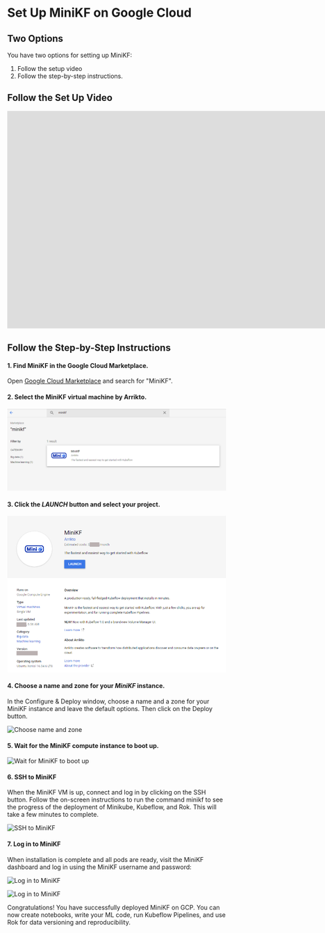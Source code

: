 # Set Up MiniKF on Google Cloud

## Two Options

You have two options for setting up MiniKF:

1. Follow the setup video
2. Follow the step-by-step instructions.

## Follow the Set Up Video

<iframe width="1704" height="500" src="https://www.youtube.com/embed/porxGAcWnq8" title="YouTube video player" frameborder="0" allow="accelerometer; autoplay; clipboard-write; encrypted-media; gyroscope; picture-in-picture" allowfullscreen></iframe>

## Follow the Step-by-Step Instructions

#### 1. Find MiniKF in the Google Cloud Marketplace.

Open [Google Cloud Marketplace](https://console.cloud.google.com/marketplace) and search for "MiniKF".

#### 2. Select the MiniKF virtual machine by Arrikto.

![Select the MiniKF virtual machine](images/select-minikf-virtual-machine.png)

#### 3. Click the *LAUNCH* button and select your project.

![Click the LAUNCH button](images/click-virtual-machine-launch-button.png)

#### 4. Choose a name and zone for your *MiniKF* instance.

In the Configure & Deploy window, choose a name and a zone for your MiniKF instance and leave the default options. Then click on the Deploy button.

![Choose name and zone](assets/images/choose-name-and-zone.png)

#### 5. Wait for the MiniKF compute instance to boot up.

![Wait for MiniKF to boot up](/images/wait-for-minikf-to-boot.png)

#### 6. SSH to MiniKF

When the MiniKF VM is up, connect and log in by clicking on the SSH button. Follow the on-screen instructions to run the command minikf to see the progress of the deployment of Minikube, Kubeflow, and Rok. This will take a few minutes to complete.

![SSH to MiniKF](/images/ssh-to-minikf.png)

#### 7. Log in to MiniKF

When installation is complete and all pods are ready, visit the MiniKF dashboard and log in using the MiniKF username and password:

![Log in to MiniKF](/images/find-username-and-password.png)

![Log in to MiniKF](/images/log-in-to-minikf.png)

Congratulations! You have successfully deployed MiniKF on GCP. You can now create notebooks, write your ML code, run Kubeflow Pipelines, and use Rok for data versioning and reproducibility.